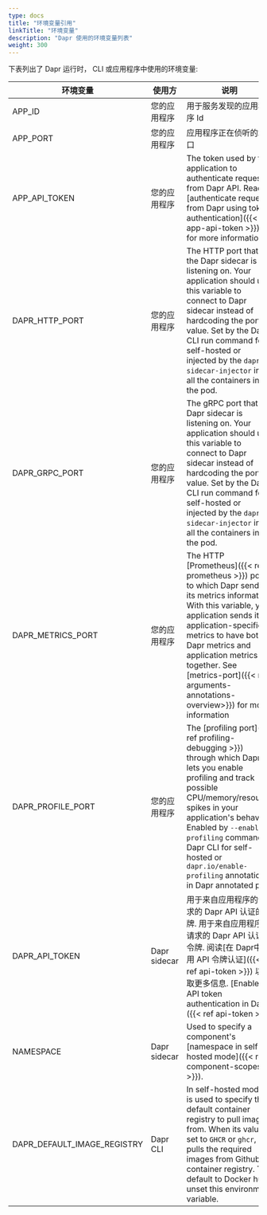 ```yaml
---
type: docs
title: "环境变量引用"
linkTitle: "环境变量"
description: "Dapr 使用的环境变量列表"
weight: 300
---
```


下表列出了 Dapr 运行时， CLI 或应用程序中使用的环境变量:

| 环境变量                          | 使用方          | 说明                                                                                                                                                                                                                                                                                                                         |
| ----------------------------- | ------------ | -------------------------------------------------------------------------------------------------------------------------------------------------------------------------------------------------------------------------------------------------------------------------------------------------------------------------- |
| APP_ID                        | 您的应用程序       | 用于服务发现的应用程序 Id                                                                                                                                                                                                                                                                                                             |
| APP_PORT                      | 您的应用程序       | 应用程序正在侦听的端口                                                                                                                                                                                                                                                                                                                |
| APP_API_TOKEN               | 您的应用程序       | The token used by the application to authenticate requests from Dapr API. Read [authenticate requests from Dapr using token authentication]({{< ref app-api-token >}}) for more information.                                                                                                                               |
| DAPR_HTTP_PORT              | 您的应用程序       | The HTTP port that the Dapr sidecar is listening on. Your application should use this variable to connect to Dapr sidecar instead of hardcoding the port value. Set by the Dapr CLI run command for self-hosted or injected by the `dapr-sidecar-injector` into all the containers in the pod.                             |
| DAPR_GRPC_PORT              | 您的应用程序       | The gRPC port that the Dapr sidecar is listening on. Your application should use this variable to connect to Dapr sidecar instead of hardcoding the port value. Set by the Dapr CLI run command for self-hosted or injected by the `dapr-sidecar-injector` into all the containers in the pod.                             |
| DAPR_METRICS_PORT           | 您的应用程序       | The HTTP [Prometheus]({{< ref prometheus >}}) port to which Dapr sends its metrics information. With this variable, your application sends its application-specific metrics to have both Dapr metrics and application metrics together. See [metrics-port]({{< ref arguments-annotations-overview>}}) for more information |
| DAPR_PROFILE_PORT           | 您的应用程序       | The [profiling port]({{< ref profiling-debugging >}}) through which Dapr lets you enable profiling and track possible CPU/memory/resource spikes in your application's behavior. Enabled by `--enable-profiling` command in Dapr CLI for self-hosted or `dapr.io/enable-profiling` annotation in Dapr annotated pod.       |
| DAPR_API_TOKEN              | Dapr sidecar | 用于来自应用程序的请求的 Dapr API 认证的令牌. 用于来自应用程序的请求的 Dapr API 认证的令牌. 阅读[在 Dapr中启用 API 令牌认证]({{< ref api-token >}}) 以获取更多信息. [Enable API token authentication in Dapr]({{< ref api-token >}}).                                                                                                                                         |
| NAMESPACE                     | Dapr sidecar | Used to specify a component's [namespace in self-hosted mode]({{< ref component-scopes >}}).                                                                                                                                                                                                                               |
| DAPR_DEFAULT_IMAGE_REGISTRY | Dapr CLI     | In self-hosted mode, it is used to specify the default container registry to pull images from. When its value is set to `GHCR` or `ghcr`, it pulls the required images from Github container registry. To default to Docker hub, unset this environment variable.                                                          |
